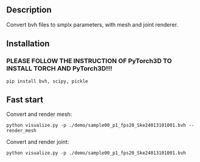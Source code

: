 ## Description
Convert bvh files to smplx parameters, with mesh and joint renderer.

## Installation
### PLEASE FOLLOW THE INSTRUCTION OF PyTorch3D TO INSTALL TORCH AND PyTorch3D!!!
```
pip install bvh, scipy, pickle
```

## Fast start

Convert and render mesh:
```
python visualize.py -p ./demo/sample00_p1_fps20_Ske24013101001.bvh --render_mesh
```

Convert and render joint:
```
python visualize.py -p ./demo/sample00_p1_fps20_Ske24013101001.bvh
```
